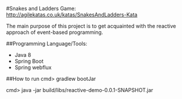 #Snakes and Ladders
Game: http://agilekatas.co.uk/katas/SnakesAndLadders-Kata

The main purpose of this project is to get acquainted with the reactive approach of event-based programming.

##Programming Language/Tools:
- Java 8
- Spring Boot
- Spring webflux


##How to run
cmd>  gradlew bootJar

cmd> java -jar build/libs/reactive-demo-0.0.1-SNAPSHOT.jar
